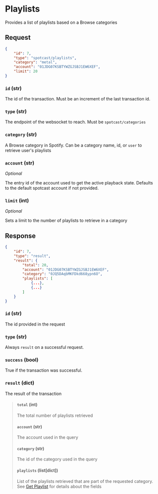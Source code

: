 # Playlists

Provides a list of playlists based on a Browse categories

## Request

```json
{
    "id": 7,
    "type": "spotcast/playlists",
    "category": "metal",
    "account": "01JDG07KSBTYWZGJSBJ1EW6XEF",
    "limit": 20
}
```

### `id` (str)

The id of the transaction. Must be an increment of the last transaction id.

### `type` (str)

The endpoint of the websocket to reach. Must be `spotcast/categories`

### `category` (str)

A Browse category in Spotify. Can be a category name, id, or `user` to retrieve user's playlists

### `account` (str)

*Optional*

The entry id of the account used to get the active playback state. Defaults to the default spotcast account if not provided.

### `limit` (int)

*Optional*

Sets a limit to the number of playlists to retrieve in a category

## Response

```json
{
    "id": 7,
    "type": "result",
    "result": {
        "total": 20,
        "account": "01JDG07KSBTYWZGJSBJ1EW6XEF",
        "category": "0JQ5DAqbMKFDkd668ypn6O",
        "playlists": [
            {...},
            {...}
        ]
    }
}
```

### `id` (str)

The id provided in the request

### `type` (str)

Always `result` on a successful request.

### `success` (bool)

True if the transaction was successful.

### `result` (dict)

The result of the transaction

> #### `total` (int)
> 
> The total number of playlists retrieved
>
> #### `account` (str)
>
> The account used in the query
>
> #### `category` (str)
>
> The id of the category used in the query
> 
> #### `playlists` (list[dict])
> 
> List of the playlists retrieved that are part of the requested category. See [Get Playlist](https://developer.spotify.com/documentation/web-api/reference/get-playlist) for details about the fields
